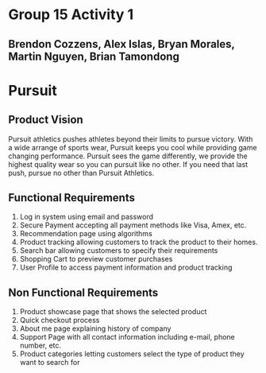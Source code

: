 # Group 15 Activity 1
## Brendon Cozzens, Alex Islas, Bryan Morales, Martin Nguyen, Brian Tamondong

# Pursuit
## Product Vision
Pursuit athletics pushes athletes beyond their limits to pursue victory. With a wide arrange of sports wear, Pursuit keeps you cool while providing game changing performance. Pursuit sees the game differently, we provide the highest quality wear so you can pursuit like no other. If you need that last push, pursue no other than Pursuit Athletics.

## Functional Requirements
1. Log in system using email and password
2. Secure Payment accepting all payment methods like Visa, Amex, etc.
3. Recommendation page using algorithms
4. Product tracking allowing customers to track the product to their homes.
5. Search bar allowing customers to specify their requirements
6. Shopping Cart to preview customer purchases
7. User Profile to access payment information and product tracking

## Non Functional Requirements
1. Product showcase page that shows the selected product
2. Quick checkout process
3. About me page explaining history of company
4. Support Page with all contact information including e-mail, phone number, etc.
5. Product categories letting customers select the type of product they want to search for

